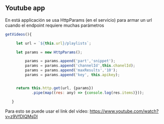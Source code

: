 ## Youtube app

En está applicación se usa HttpParams (en el servicio) para armar un url cuando el endpoint requiere muchas parámetros

```javascript
getVideos(){

     let url = `${this.url}/playlists`;

     let params = new HttpParams();

         params = params.append('part','snippet');
         params = params.append('channelId',this.chanelId);
         params = params.append('maxResults','10');
         params = params.append('key', this.apikey);


     return this.http.get(url, {params})
            .pipe(map((res: any) => {console.log(res.items)}));

   }
```

Para esto se puede usar el link del video: https://www.youtube.com/watch?v=z9VfDlQMsDI
